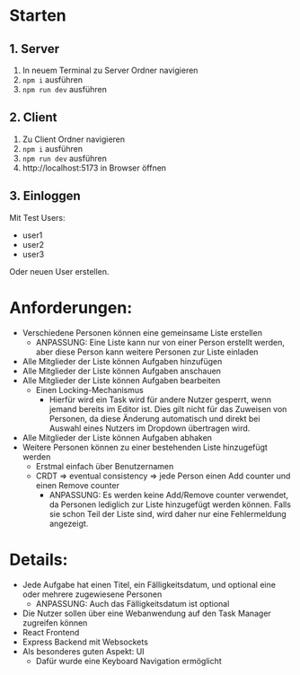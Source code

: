 # Starten 

## 1. Server 
1. In neuem Terminal zu Server Ordner navigieren 
2. `npm i` ausführen
3. `npm run dev` ausführen

## 2. Client 
1. Zu Client Ordner navigieren 
2. `npm i` ausführen
3. `npm run dev` ausführen
4. http://localhost:5173 in Browser öffnen

## 3. Einloggen 
Mit Test Users:
- user1
- user2
- user3

Oder neuen User erstellen. 


# Anforderungen:

- Verschiedene Personen können eine gemeinsame Liste erstellen
  - ANPASSUNG: Eine Liste kann nur von einer Person erstellt werden, aber diese Person kann weitere Personen zur Liste einladen
- Alle Mitglieder der Liste können Aufgaben hinzufügen
- Alle Mitglieder der Liste können Aufgaben anschauen
- Alle Mitglieder der Liste können Aufgaben bearbeiten
  - Einen Locking-Mechanismus
    - Hierfür wird ein Task wird für andere Nutzer gesperrt, wenn jemand bereits im Editor ist. Dies gilt nicht für das Zuweisen von Personen, da diese Änderung automatisch und direkt bei Auswahl eines Nutzers im Dropdown übertragen wird.
- Alle Mitglieder der Liste können Aufgaben abhaken
- Weitere Personen können zu einer bestehenden Liste hinzugefügt werden
  - Erstmal einfach über Benutzernamen
  - CRDT ⇒ eventual consistency ⇒ jede Person einen Add counter und einen Remove counter
    - ANPASSUNG: Es werden keine Add/Remove counter verwendet, da Personen lediglich zur Liste hinzugefügt werden können. Falls sie schon Teil der Liste sind, wird daher nur eine Fehlermeldung angezeigt.

# Details:
- Jede Aufgabe hat einen Titel, ein Fälligkeitsdatum, und optional eine oder mehrere zugewiesene Personen
  - ANPASSUNG: Auch das Fälligkeitsdatum ist optional
- Die Nutzer sollen über eine Webanwendung auf den Task Manager zugreifen können
- React Frontend   
- Express Backend mit Websockets 
- Als besonderes guten Aspekt: UI
  - Dafür wurde eine Keyboard Navigation ermöglicht
